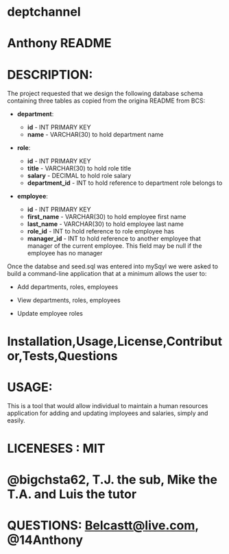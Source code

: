 # deptchannel

# Anthony README

# DESCRIPTION:

The project requested that we design the following database schema containing three tables as copied from the origina README from BCS:

* **department**:

  * **id** - INT PRIMARY KEY
  * **name** - VARCHAR(30) to hold department name

* **role**:

  * **id** - INT PRIMARY KEY
  * **title** -  VARCHAR(30) to hold role title
  * **salary** -  DECIMAL to hold role salary
  * **department_id** -  INT to hold reference to department role belongs to

* **employee**:

  * **id** - INT PRIMARY KEY
  * **first_name** - VARCHAR(30) to hold employee first name
  * **last_name** - VARCHAR(30) to hold employee last name
  * **role_id** - INT to hold reference to role employee has
  * **manager_id** - INT to hold reference to another employee that manager of the current employee. This field may be null if the employee has no manager
  
Once the databse and seed.sql was entered into mySqyl we were asked to build a command-line application that at a minimum allows the user to:

  * Add departments, roles, employees

  * View departments, roles, employees

  * Update employee roles



# Installation,Usage,License,Contributor,Tests,Questions

# USAGE:

This is a tool that would allow individual to maintain a human resources application for adding and updating imployees and salaries, simply and easily.

# LICENESES : MIT

# @bigchsta62, T.J. the sub, Mike the T.A. and Luis the tutor

# QUESTIONS:    Belcastt@live.com, @14Anthony
